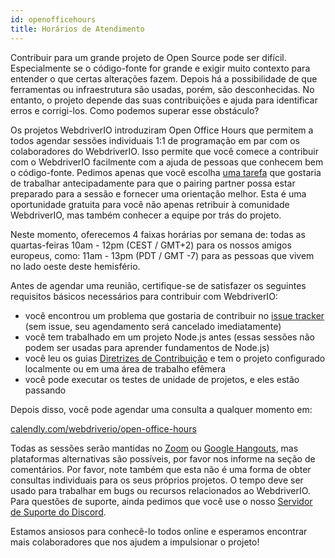 ```yaml
---
id: openofficehours
title: Horários de Atendimento
---
```


Contribuir para um grande projeto de Open Source pode ser difícil. Especialmente se o código-fonte for grande e exigir muito contexto para entender o que certas alterações fazem. Depois há a possibilidade de que ferramentas ou infraestrutura são usadas, porém, são desconhecidas. No entanto, o projeto depende das suas contribuições e ajuda para identificar erros e corrigi-los. Como podemos superar esse obstáculo?

Os projetos WebdriverIO introduziram Open Office Hours que permitem a todos agendar sessões individuais 1:1 de programação em par com os colaboradores do WebdriverIO. Isso permite que você comece a contribuir com o WebdriverIO facilmente com a ajuda de pessoas que conhecem bem o código-fonte. Pedimos apenas que você escolha [uma tarefa](https://github.com/webdriverio/webdriverio/issues?q=is%3Aissue+is%3Aopen+sort%3Aupdated-desc+label%3Afirst-timers-only) que gostaria de trabalhar antecipadamente para que o pairing partner possa estar preparado para a sessão e fornecer uma orientação melhor. Esta é uma oportunidade gratuita para você não apenas retribuir à comunidade WebdriverIO, mas também conhecer a equipe por trás do projeto.

Neste momento, oferecemos 4 faixas horárias por semana de: todas as quartas-feiras 10am - 12pm (CEST / GMT+2) para os nossos amigos europeus, como: 11am - 13pm (PDT / GMT -7) para as pessoas que vivem no lado oeste deste hemisfério.

Antes de agendar uma reunião, certifique-se de satisfazer os seguintes requisitos básicos necessários para contribuir com WebdriverIO:

- você encontrou um problema que gostaria de contribuir no [issue tracker](https://github.com/webdriverio/webdriverio/issues) (sem issue, seu agendamento será cancelado imediatamente)
- você tem trabalhado em um projeto Node.js antes (essas sessões não podem ser usadas para aprender fundamentos de Node.js)
- você leu os guias [Diretrizes de Contribuição](https://github.com/webdriverio/webdriverio/blob/main/CONTRIBUTING.md#set-up-project) e tem o projeto configurado localmente ou em uma área de trabalho efêmera
- você pode executar os testes de unidade de projetos, e eles estão passando

Depois disso, você pode agendar uma consulta a qualquer momento em:

[calendly.com/webdriverio/open-office-hours](https://calendly.com/webdriverio/open-office-hours)

Todas as sessões serão mantidas no [Zoom](https://zoom.us/) ou [Google Hangouts](https://hangouts.google.com/), mas plataformas alternativas são possíveis, por favor nos informe na seção de comentários. Por favor, note também que esta não é uma forma de obter consultas individuais para os seus próprios projetos. O tempo deve ser usado para trabalhar em bugs ou recursos relacionados ao WebdriverIO. Para questões de suporte, ainda pedimos que você use o nosso [Servidor de Suporte do Discord](https://discord.webdriver.io).

Estamos ansiosos para conhecê-lo todos online e esperamos encontrar mais colaboradores que nos ajudem a impulsionar o projeto!
